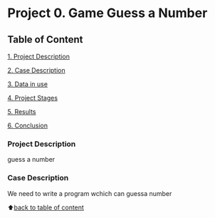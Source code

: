 # Project 0. Game Guess a Number

## Table of Content
[1. Project Description](https://github.com/npashnina/MyDataScience/tree/main/project_0)

[2. Case Description](https://github.com/npashnina/MyDataScience/tree/main/project_0)

[3. Data in use](https://github.com/npashnina/MyDataScience/blob/main/project_0)

[4. Project Stages](https://github.com/npashnina/MyDataScience/blob/main/project_0)

[5. Results](https://github.com/npashnina/MyDataScience/blob/main/project_0)

[6. Conclusion](https://github.com/npashnina/MyDataScience/blob/main/project_0)

### Project Description
guess a number


### Case Description
We need to write a program wchich can guessa number

:arrow_up:[back to table of content]()